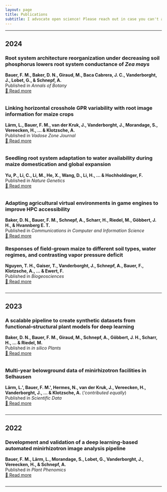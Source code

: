 ```yaml
---
layout: page
title: Publications
subtitle: I advocate open science! Please reach out in case you can't access any of my publications.
---
```


---
## 2024

### Root system architecture reorganization under decreasing soil phosphorus lowers root system conductance of *Zea mays*
**Bauer, F. M., Baker, D. N., Giraud, M., Baca Cabrera, J. C., Vanderborght, J., Lobet, G., & Schnepf, A.**  
Published in *Annals of Botany*  
[🔗 Read more](https://doi.org/10.1093/aob/mcae198)  
<div style="display: flex; gap: 10px;">
    <span class="altmetric-embed" data-badge-type="donut" data-doi="10.1093/aob/mcae198"></span>
    <span class="__dimensions_badge_embed__" data-doi="10.1093/aob/mcae198" data-style="small_circle"></span>
</div>

### Linking horizontal crosshole GPR variability with root image information for maize crops
**Lärm, L., Bauer, F. M., van der Kruk, J., Vanderborght, J., Morandage, S., Vereecken, H., ... & Klotzsche, A.**  
Published in *Vadose Zone Journal*  
[🔗 Read more](https://doi.org/10.1002/vzj2.20293)  
<div style="display: flex; gap: 10px;">
    <span class="altmetric-embed" data-badge-type="donut" data-doi="10.1002/vzj2.20293"></span>
    <span class="__dimensions_badge_embed__" data-doi="10.1002/vzj2.20293" data-style="small_circle"></span>
</div>

### Seedling root system adaptation to water availability during maize domestication and global expansion
**Yu, P., Li, C., Li, M., He, X., Wang, D., Li, H., ... & Hochholdinger, F.**  
Published in *Nature Genetics*  
[🔗 Read more](https://doi.org/10.1038/s41588-024-01761-3)  
<div style="display: flex; gap: 10px;">
    <span class="altmetric-embed" data-badge-type="donut" data-doi="10.1038/s41588-024-01761-3"></span>
    <span class="__dimensions_badge_embed__" data-doi="10.1038/s41588-024-01761-3" data-style="small_circle"></span>
</div>

### Adapting agricultural virtual environments in game engines to improve HPC accessibility
**Baker, D. N., Bauer, F. M., Schnepf, A., Scharr, H., Riedel, M., Göbbert, J. H., & Hvannberg E. T.**  
Published in *Communications in Computer and Information Science*  
[🔗 Read more](https://doi.org/10.34734/FZJ-2024-03386)  

### Responses of field-grown maize to different soil types, water regimes, and contrasting vapor pressure deficit
**Nguyen, T. H., Gaiser, T., Vanderborght, J., Schnepf, A., Bauer, F., Klotzsche, A., ... & Ewert, F.**  
Published in *Biogeosciences*  
[🔗 Read more](https://doi.org/10.5194/egusphere-2023-2967)  
<div style="display: flex; gap: 10px;">
    <span class="altmetric-embed" data-badge-type="donut" data-doi="10.5194/egusphere-2023-2967"></span>
    <span class="__dimensions_badge_embed__" data-doi="10.5194/egusphere-2023-2967" data-style="small_circle"></span>
</div>

---

## 2023

### A scalable pipeline to create synthetic datasets from functional–structural plant models for deep learning
**Baker, D. N., Bauer, F. M., Giraud, M., Schnepf, A., Göbbert, J. H., Scharr, H., ... & Riedel, M.**  
Published in *in silico Plants*  
[🔗 Read more](https://doi.org/10.1093/insilicoplants/diad022)  
<div style="display: flex; gap: 10px;">
    <span class="altmetric-embed" data-badge-type="donut" data-doi="10.1093/insilicoplants/diad022"></span>
    <span class="__dimensions_badge_embed__" data-doi="10.1093/insilicoplants/diad022" data-style="small_circle"></span>
</div>

### Multi-year belowground data of minirhizotron facilities in Selhausen
**Lärm, L.', Bauer, F. M.', Hermes, N., van der Kruk, J., Vereecken, H., Vanderborght, J., ... & Klotzsche, A.** (*'contributed equally*)  
Published in *Scientific Data*  
[🔗 Read more](https://doi.org/10.1038/s41597-023-02570-9)  
<div style="display: flex; gap: 10px;">
    <span class="altmetric-embed" data-badge-type="donut" data-doi="10.1038/s41597-023-02570-9"></span>
    <span class="__dimensions_badge_embed__" data-doi="10.1038/s41597-023-02570-9" data-style="small_circle"></span>
</div>

---

## 2022

### Development and validation of a deep learning-based automated minirhizotron image analysis pipeline
**Bauer, F. M., Lärm, L., Morandage, S., Lobet, G., Vanderborght, J., Vereecken, H., & Schnepf, A.**  
Published in *Plant Phenomics*  
[🔗 Read more](https://doi.org/10.34133/2022/9758532)  
<div style="display: flex; gap: 10px;">
    <span class="altmetric-embed" data-badge-type="donut" data-doi="10.34133/2022/9758532"></span>
    <span class="__dimensions_badge_embed__" data-doi="10.34133/2022/9758532" data-style="small_circle"></span>
</div>


---
<!-- Altmetric Badge Script -->
<script async src="https://d1bxh8uas1mnw7.cloudfront.net/assets/embed.js"></script>

<!-- Dimensions Badge Script -->
<script async src="https://badge.dimensions.ai/badge.js"></script>
